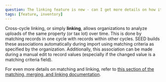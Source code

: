 ```yaml
---
question: The linking feature is new - can I get more details on how it works?
tags: [feature, inventory]
---
```

Cross-cycle linking, or simply **linking**, allows organizations to analyze uploads of the same property (or tax lot) over time. This is done by matching records in one cycle with records within other cycles. SEED builds these associations automatically during import using matching criteria as specified by the organization. Additionally, this association can be made during a manual edit to record values (especially if the changed value is a matching criteria field).

For even more details on matching and linking, refer to [this section of the matching, merging, and linking documentation](https://github.com/SEED-platform/seed/blob/develop/docs/source/matching.rst#linking-across-cycles).
